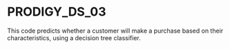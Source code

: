 # PRODIGY_DS_03
This code predicts whether a customer will make a purchase based on their characteristics, using a decision tree classifier.

